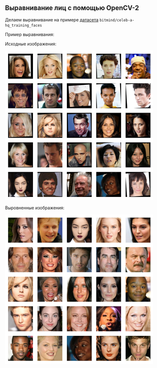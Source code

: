 ## Выравнивание лиц с помощью OpenCV-2

Делаем выравнивание на примере [датасета](https://huggingface.co/datasets/bitmind/celeb-a-hq_training_faces) `bitmind/celeb-a-hq_training_faces`

Пример выравнивания:

Исходные изображения:

![Исходные изображения](source_images.png)

Выровненные изображения:

![Преобразованные изображения](transformed_images.png)
